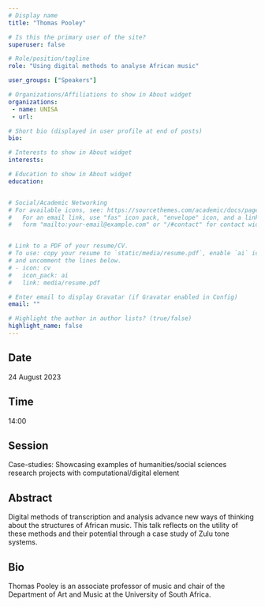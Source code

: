 ```yaml
---
# Display name
title: "Thomas Pooley"

# Is this the primary user of the site?
superuser: false

# Role/position/tagline
role: "Using digital methods to analyse African music"

user_groups: ["Speakers"]

# Organizations/Affiliations to show in About widget
organizations:
 - name: UNISA
 - url: 

# Short bio (displayed in user profile at end of posts)
bio: 

# Interests to show in About widget
interests: 

# Education to show in About widget
education:


# Social/Academic Networking
# For available icons, see: https://sourcethemes.com/academic/docs/page-builder/#icons
#   For an email link, use "fas" icon pack, "envelope" icon, and a link in the
#   form "mailto:your-email@example.com" or "/#contact" for contact widget.


# Link to a PDF of your resume/CV.
# To use: copy your resume to `static/media/resume.pdf`, enable `ai` icons in `params.toml`, 
# and uncomment the lines below.
# - icon: cv
#   icon_pack: ai
#   link: media/resume.pdf

# Enter email to display Gravatar (if Gravatar enabled in Config)
email: ""

# Highlight the author in author lists? (true/false)
highlight_name: false
---
```


## Date

24 August 2023

## Time

14:00

## Session

Case-studies: Showcasing examples of humanities/social sciences research projects with computational/digital element

## Abstract

Digital methods of transcription and analysis advance new ways of thinking about the structures of African music. This talk reflects on the utility of these methods and their potential through a case study of Zulu tone systems.

## Bio

Thomas Pooley is an associate professor of music and chair of the Department of Art and Music at the University of South Africa.